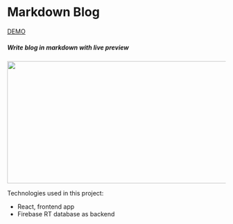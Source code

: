 # Markdown Blog

[DEMO](https://preska-markdown-blog.netlify.app/)

##### Write blog in markdown with live preview

<p align="center">
  <img width="569" height="281" src="https://i.imgur.com/v3pb58X.png">
</p>

Technologies used in this project:

- React, frontend app
- Firebase RT database as backend
